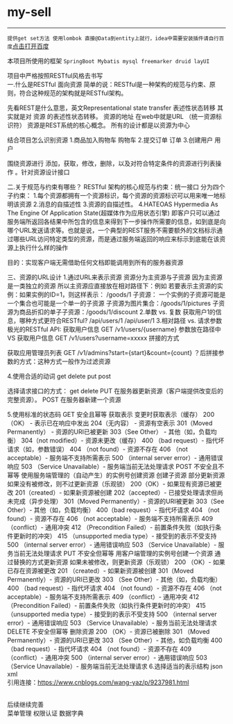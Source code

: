 # my-sell
---
`提供get set方法 使用lombok 直接@Data到entity上就行，idea中需要安装插件请自行百度`<a href="https://www.baidu.com/" target="_blank">点击打开百度</a>

本项目所使用的框架
`SpringBoot
 Mybatis
 mysql
 freemarker
 druid
 layUI
`
<br/>

项目中严格按照RESTful风格去书写<br/>
一.什么是RESTful 面向资源
简单的说：RESTful是一种架构的规范与约束、原则，符合这种规范的架构就是RESTful架构。
 
先看REST是什么意思，英文Representational state transfer 表述性状态转移 其实就是对 资源 的表述性状态转移。
资源的地址 在web中就是URL （统一资源标识符）
资源是REST系统的核心概念。 所有的设计都是以资源为中心
 
结合项目怎么识别资源
1.商品加入购物车 购物车
2.提交订单 订单
3.创建用户 用户
 
围绕资源进行 添加，获取，修改，删除，以及对符合特定条件的资源进行列表操作 。针对资源设计接口
 
二.关于规范与约束有哪些？
RESTful 架构的核心规范与约束：统一接口
分为四个子约束：
1.每个资源都拥有一个资源标识，每个资源的资源标识可以用来唯一地标明该资源
2.消息的自描述性
3.资源的自描述性。
4.HATEOAS Hypermedia As The Engine Of Application State(超媒体作为应用状态引擎)
即客户只可以通过服务端所返回各结果中所包含的信息来得到下一步操作所需要的信息，如到底是向哪个URL发送请求等。也就是说，一个典型的REST服务不需要额外的文档标示通过哪些URL访问特定类型的资源，而是通过服务端返回的响应来标示到底能在该资源上执行什么样的操作
 
目的：实现客户端无需借助任何文档即能调用到所有的服务器资源
 

 
三、资源的URL设计
1.通过URL来表示资源
资源分为主资源与子资源
因为主资源是一类独立的资源 所以主资源应直接放在相对路径下：例如
若要表示主资源的实例：如果实例的ID=1，则这样表示： /goods/1
子资源：
一个实例的子资源可能是一个集合也可能是一个单一的子资源
子资源为图片集合：/goods/1/pictures
子资源为商品折扣的单子子资源：/goods/1/discount
2.单数 vs. 复数
获取用户1的信息，哪种方式更符合RESTful?
/api/users/1
/api/user/1
3.相对路径 vs. 请求参数
极光的RESTful API:
获取用户信息 GET /v1/users/{username} 参数放在路径中
VS
获取用户信息 GET /v1/users?username=xxxxx 拼接的方式
 
获取应用管理员列表 GET /v1/admins?start={start}&count={count} ？后拼接参数的方式：这种方式一般作为过滤资源
 
4.使用合适的动词 get delete put post
 
选择请求接口的方式： get delete
PUT 在服务器更新资源（客户端提供改变后的完整资源）。
POST 在服务器新建一个资源
 
5.使用标准的状态码
GET
安全且幂等
获取表示
变更时获取表示（缓存）
200（OK） - 表示已在响应中发出
204（无内容） - 资源有空表示
301（Moved Permanently） - 资源的URI已被更新
303（See Other） - 其他（如，负载均衡）
304（not modified）- 资源未更改（缓存）
400 （bad request）- 指代坏请求（如，参数错误）
404 （not found）- 资源不存在
406 （not acceptable）- 服务端不支持所需表示
500 （internal server error）- 通用错误响应
503 （Service Unavailable）- 服务端当前无法处理请求
POST
不安全且不幂等
使用服务端管理的（自动产生）的实例号创建资源
创建子资源
部分更新资源
如果没有被修改，则不过更新资源（乐观锁）
200（OK）- 如果现有资源已被更改
201（created）- 如果新资源被创建
202（accepted）- 已接受处理请求但尚未完成（异步处理）
301（Moved Permanently）- 资源的URI被更新
303（See Other）- 其他（如，负载均衡）
400（bad request）- 指代坏请求
404 （not found）- 资源不存在
406 （not acceptable）- 服务端不支持所需表示
409 （conflict）- 通用冲突
412 （Precondition Failed）- 前置条件失败（如执行条件更新时的冲突）
415 （unsupported media type）- 接受到的表示不受支持
500 （internal server error）- 通用错误响应
503 （Service Unavailable）- 服务当前无法处理请求
PUT
不安全但幂等
用客户端管理的实例号创建一个资源
通过替换的方式更新资源
如果未被修改，则更新资源（乐观锁）
200 （OK）- 如果已存在资源被更改
201 （created）- 如果新资源被创建
301（Moved Permanently）- 资源的URI已更改
303 （See Other）- 其他（如，负载均衡）
400 （bad request）- 指代坏请求
404 （not found）- 资源不存在
406 （not acceptable）- 服务端不支持所需表示
409 （conflict）- 通用冲突
412 （Precondition Failed）- 前置条件失败（如执行条件更新时的冲突）
415 （unsupported media type）- 接受到的表示不受支持
500 （internal server error）- 通用错误响应
503 （Service Unavailable）- 服务当前无法处理请求
DELETE
不安全但幂等
删除资源
200 （OK）- 资源已被删除
301 （Moved Permanently）- 资源的URI已更改
303 （See Other）- 其他，如负载均衡
400 （bad request）- 指代坏请求
404 （not found）- 资源不存在
409 （conflict）- 通用冲突
500 （internal server error）- 通用错误响应
503 （Service Unavailable）- 服务端当前无法处理请求
6.选择适当的表示结构
json   xml<br>
引用连接：https://www.cnblogs.com/wang-yaz/p/9237981.html

<br>
后续继续完善<br>
菜单管理
权限认证
数据字典

